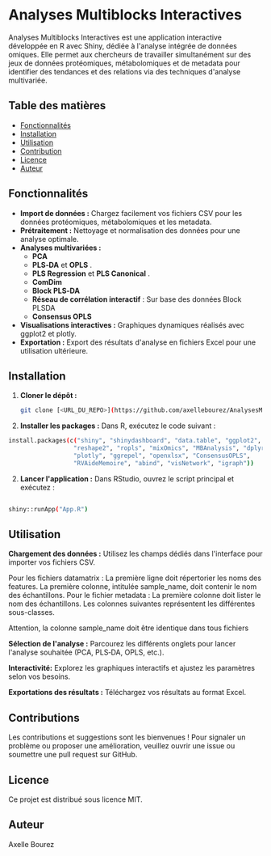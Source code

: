 # Analyses Multiblocks Interactives

Analyses Multiblocks Interactives est une application interactive développée en R avec Shiny, dédiée à l'analyse intégrée de données omiques. Elle permet aux chercheurs de travailler simultanément sur des jeux de données protéomiques, métabolomiques et de metadata pour identifier des tendances et des relations via des techniques d'analyse multivariée.

## Table des matières

- [Fonctionnalités](#fonctionnalités)
- [Installation](#installation)
- [Utilisation](#utilisation)
- [Contribution](#contribution)
- [Licence](#licence)
- [Auteur](#auteur)

## Fonctionnalités

- **Import de données :** Chargez facilement vos fichiers CSV pour les données protéomiques, métabolomiques et les metadata.
- **Prétraitement :** Nettoyage et normalisation des données pour une analyse optimale.
- **Analyses multivariées :**
  - **PCA**
  - **PLS‑DA** et **OPLS** .
  - **PLS Regression** et **PLS Canonical** .
  - **ComDim**
  - **Block PLS‑DA**
  - **Réseau de corrélation interactif** : Sur base des données Block PLSDA
  - **Consensus OPLS**
- **Visualisations interactives :** Graphiques dynamiques réalisés avec ggplot2 et plotly.
- **Exportation :** Export des résultats d'analyse en fichiers Excel pour une utilisation ultérieure.

## Installation

1. **Cloner le dépôt :**

   ```bash
   git clone [<URL_DU_REPO>](https://github.com/axellebourez/AnalysesMultiblockInteractives)
    ```
2. **Installer les packages :**
Dans R, exécutez le code suivant :
 ```bash
install.packages(c("shiny", "shinydashboard", "data.table", "ggplot2",
                   "reshape2", "ropls", "mixOmics", "MBAnalysis", "dplyr",
                   "plotly", "ggrepel", "openxlsx", "ConsensusOPLS",
                   "RVAideMemoire", "abind", "visNetwork", "igraph"))
 ```
                   
2. **Lancer l'application :**
Dans RStudio, ouvrez le script principal et exécutez :
```bash

shiny::runApp("App.R")
 ```

## Utilisation 

**Chargement des données :**
Utilisez les champs dédiés dans l'interface pour importer vos fichiers CSV.

Pour les fichiers datamatrix : La première ligne doit répertorier les noms des features. La première colonne, intitulée sample_name, doit contenir le nom des échantillons.
Pour le fichier metadata : La première colonne doit lister le nom des échantillons. Les colonnes suivantes représentent les différentes sous-classes.

Attention, la colonne sample_name doit être identique dans tous fichiers

**Sélection de l'analyse :**
Parcourez les différents onglets pour lancer l'analyse souhaitée (PCA, PLS‑DA, OPLS, etc.).

**Interactivité:**
Explorez les graphiques interactifs et ajustez les paramètres selon vos besoins.

**Exportations des résultats :**
Téléchargez vos résultats au format Excel.

## Contributions
Les contributions et suggestions sont les bienvenues !
Pour signaler un problème ou proposer une amélioration, veuillez ouvrir une issue ou soumettre une pull request sur GitHub.

## Licence
Ce projet est distribué sous licence MIT.

## Auteur
Axelle Bourez
